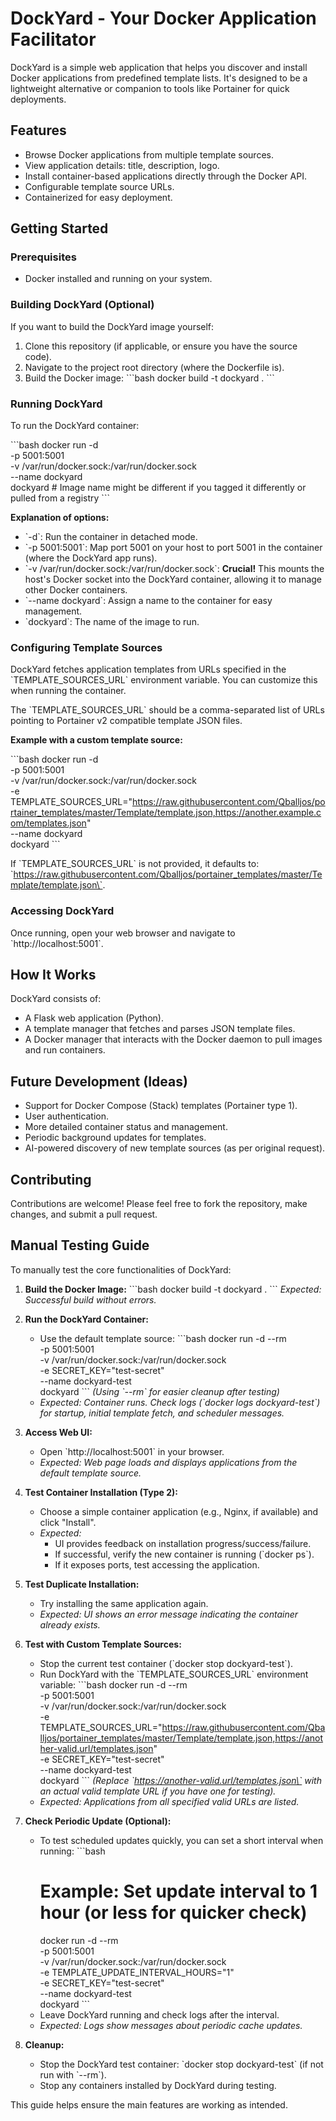 # DockYard - Your Docker Application Facilitator

DockYard is a simple web application that helps you discover and install Docker applications from predefined template lists. It's designed to be a lightweight alternative or companion to tools like Portainer for quick deployments.

## Features

*   Browse Docker applications from multiple template sources.
*   View application details: title, description, logo.
*   Install container-based applications directly through the Docker API.
*   Configurable template source URLs.
*   Containerized for easy deployment.

## Getting Started

### Prerequisites

*   Docker installed and running on your system.

### Building DockYard (Optional)

If you want to build the DockYard image yourself:

1.  Clone this repository (if applicable, or ensure you have the source code).
2.  Navigate to the project root directory (where the Dockerfile is).
3.  Build the Docker image:
    \`\`\`bash
    docker build -t dockyard .
    \`\`\`

### Running DockYard

To run the DockYard container:

\`\`\`bash
docker run -d \
    -p 5001:5001 \
    -v /var/run/docker.sock:/var/run/docker.sock \
    --name dockyard \
    dockyard
    # Image name might be different if you tagged it differently or pulled from a registry
\`\`\`

**Explanation of options:**

*   \`-d\`: Run the container in detached mode.
*   \`-p 5001:5001\`: Map port 5001 on your host to port 5001 in the container (where the DockYard app runs).
*   \`-v /var/run/docker.sock:/var/run/docker.sock\`: **Crucial!** This mounts the host's Docker socket into the DockYard container, allowing it to manage other Docker containers.
*   \`--name dockyard\`: Assign a name to the container for easy management.
*   \`dockyard\`: The name of the image to run.

### Configuring Template Sources

DockYard fetches application templates from URLs specified in the \`TEMPLATE_SOURCES_URL\` environment variable. You can customize this when running the container.

The \`TEMPLATE_SOURCES_URL\` should be a comma-separated list of URLs pointing to Portainer v2 compatible template JSON files.

**Example with a custom template source:**

\`\`\`bash
docker run -d \
    -p 5001:5001 \
    -v /var/run/docker.sock:/var/run/docker.sock \
    -e TEMPLATE_SOURCES_URL="https://raw.githubusercontent.com/Qballjos/portainer_templates/master/Template/template.json,https://another.example.com/templates.json" \
    --name dockyard \
    dockyard
\`\`\`

If \`TEMPLATE_SOURCES_URL\` is not provided, it defaults to: \`https://raw.githubusercontent.com/Qballjos/portainer_templates/master/Template/template.json\`.

### Accessing DockYard

Once running, open your web browser and navigate to \`http://localhost:5001\`.

## How It Works

DockYard consists of:

*   A Flask web application (Python).
*   A template manager that fetches and parses JSON template files.
*   A Docker manager that interacts with the Docker daemon to pull images and run containers.

## Future Development (Ideas)

*   Support for Docker Compose (Stack) templates (Portainer type 1).
*   User authentication.
*   More detailed container status and management.
*   Periodic background updates for templates.
*   AI-powered discovery of new template sources (as per original request).

## Contributing

Contributions are welcome! Please feel free to fork the repository, make changes, and submit a pull request.

## Manual Testing Guide

To manually test the core functionalities of DockYard:

1.  **Build the Docker Image:**
    \`\`\`bash
    docker build -t dockyard .
    \`\`\`
    *Expected: Successful build without errors.*

2.  **Run the DockYard Container:**
    *   Use the default template source:
        \`\`\`bash
        docker run -d --rm \
            -p 5001:5001 \
            -v /var/run/docker.sock:/var/run/docker.sock \
            -e SECRET_KEY="test-secret" \
            --name dockyard-test \
            dockyard
        \`\`\`
        *(Using \`--rm\` for easier cleanup after testing)*
    *   *Expected: Container runs. Check logs (\`docker logs dockyard-test\`) for startup, initial template fetch, and scheduler messages.*

3.  **Access Web UI:**
    *   Open \`http://localhost:5001\` in your browser.
    *   *Expected: Web page loads and displays applications from the default template source.*

4.  **Test Container Installation (Type 2):**
    *   Choose a simple container application (e.g., Nginx, if available) and click "Install".
    *   *Expected:*
        *   UI provides feedback on installation progress/success/failure.
        *   If successful, verify the new container is running (\`docker ps\`).
        *   If it exposes ports, test accessing the application.

5.  **Test Duplicate Installation:**
    *   Try installing the same application again.
    *   *Expected: UI shows an error message indicating the container already exists.*

6.  **Test with Custom Template Sources:**
    *   Stop the current test container (\`docker stop dockyard-test\`).
    *   Run DockYard with the \`TEMPLATE_SOURCES_URL\` environment variable:
        \`\`\`bash
        docker run -d --rm \
            -p 5001:5001 \
            -v /var/run/docker.sock:/var/run/docker.sock \
            -e TEMPLATE_SOURCES_URL="https://raw.githubusercontent.com/Qballjos/portainer_templates/master/Template/template.json,https://another-valid.url/templates.json" \
            -e SECRET_KEY="test-secret" \
            --name dockyard-test \
            dockyard
        \`\`\`
        *(Replace \`https://another-valid.url/templates.json\` with an actual valid template URL if you have one for testing).*
    *   *Expected: Applications from all specified valid URLs are listed.*

7.  **Check Periodic Update (Optional):**
    *   To test scheduled updates quickly, you can set a short interval when running:
        \`\`\`bash
        # Example: Set update interval to 1 hour (or less for quicker check)
        docker run -d --rm \
            -p 5001:5001 \
            -v /var/run/docker.sock:/var/run/docker.sock \
            -e TEMPLATE_UPDATE_INTERVAL_HOURS="1" \
            -e SECRET_KEY="test-secret" \
            --name dockyard-test \
            dockyard
        \`\`\`
    *   Leave DockYard running and check logs after the interval.
    *   *Expected: Logs show messages about periodic cache updates.*

8.  **Cleanup:**
    *   Stop the DockYard test container: \`docker stop dockyard-test\` (if not run with \`--rm\`).
    *   Stop any containers installed by DockYard during testing.

This guide helps ensure the main features are working as intended.
